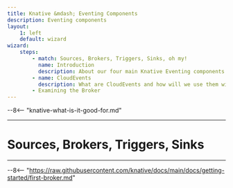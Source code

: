 ```yaml
---
title: Knative &mdash; Eventing Components
description: Eventing components
layout:
    1: left
    default: wizard
wizard:
    steps:
        - match: Sources, Brokers, Triggers, Sinks, oh my!
          name: Introduction
          description: About our four main Knative Eventing components
        - name: CloudEvents
          description: What are CloudEvents and how will we use them with Knative Eventing?
        - Examining the Broker
---
```


--8<-- "knative-what-is-it-good-for.md"

---

# Sources, Brokers, Triggers, Sinks

---

--8<-- "https://raw.githubusercontent.com/knative/docs/main/docs/getting-started/first-broker.md"
